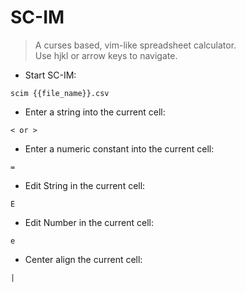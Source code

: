 # SC-IM

> A curses based, vim-like spreadsheet calculator.  
> Use hjkl or arrow keys to navigate.

- Start SC-IM:

`scim {{file_name}}.csv`

- Enter a string into the current cell:

`< or >`

- Enter a numeric constant into the current cell:

`=`

- Edit String in the current cell:

`E`

- Edit Number in the current cell:

`e`

- Center align the current cell:

`|`
